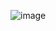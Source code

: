 ![image](https://user-images.githubusercontent.com/27104963/29997868-899db8ce-8fec-11e7-89c5-260784c6c67a.png)
